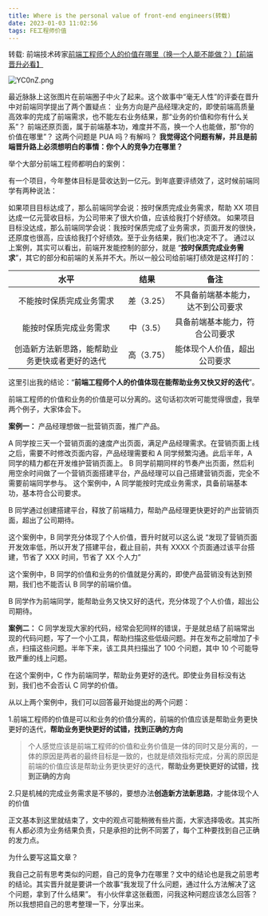 ```yaml
---
title: Where is the personal value of front-end engineers(转载)
date: 2023-01-03 11:02:56
tags: FE工程师价值
---
```


转载: 前端技术砖家[前端工程师个人的价值在哪里（换一个人能不能做？）【前端晋升必看】](https://mp.weixin.qq.com/s/wq4dM_cRuAfXSTnaP1uGNQ)

![YC0nZ.png](https://user-images.githubusercontent.com/17759553/210306505-e4b011f4-a1e3-4f30-b792-af034cc748e3.png)

最近脉脉上这张图片在前端圈子中火了起来。这个故事中“毫无人性”的评委在晋升中对前端同学提出了两个置疑点：
业务方向是产品经理决定的，即使前端高质量高效率的完成了前端需求，也不能左右业务结果，那“业务的价值和你有什么关系”？
前端还原页面，属于前端基本功，难度并不高，换一个人也能做，那“你的价值在哪里”？
这两个问题是 PUA 吗？有解吗？
**我觉得这个问题有解，并且是前端晋升路上必须想明白的事情：你个人的竞争力在哪里？**

举个大部分前端工程师都明白的案例：

有一个项目，今年整体目标是营收达到一亿元。到年底要评绩效了，这时候前端同学有两种说法：

如果项目目标达成了，那么前端同学会说：按时保质完成业务需求，帮助 XX 项目达成一亿元营收目标，为公司带来了很大价值，应该给我打个好绩效。
如果项目目标没达成，那么前端同学会说：我按时保质完成了业务需求，页面开发的很快，还原度也很高，应该给我打个好绩效。至于业务结果，我们也决定不了。
通过以上案例，其实可以看出，前端开发能控制的部分，就是 “**按时保质完成业务需求**”，其它的部分和前端的关系并不大。所以一般公司给前端打绩效是这样打的：

|                      水平                      |    结果    |                备注                |
| :--------------------------------------------: | :--------: | :--------------------------------: |
|            不能按时保质完成业务需求            | 差（3.25） | 不具备前端基本能力，达不到公司要求 |
|             能按时保质完成业务需求             | 中（3.5）  |   具备前端基本能力，符合公司要求   |
| 创造新方法新思路，能帮助业务更快或者更好的迭代 | 高（3.75） |    能体现个人价值，超出公司要求    |

这里引出我的结论：“**前端工程师个人的价值体现在能帮助业务又快又好的迭代**”。

前端工程师的价值和业务的价值是可以分离的。这句话初次听可能觉得很虚，我举两个例子，大家体会下。

**案例一：**
产品经理想做一批营销页面，推广产品。

A 同学按三天一个营销页面的速度产出页面，满足产品经理需求。在营销页面上线之后，需要不时修改页面内容，产品经理需要和 A 同学频繁沟通。此后半年，A 同学的精力都在开发维护营销页面上。
B 同学前期同样的节奏产出页面，然后利用空余时间做了一个营销页面搭建平台，产品经理可以自己搭建营销页面，完全不需要前端同学参与。
这个案例中，A 同学能按时完成业务需求，具备前端基本功，基本符合公司要求。

B 同学通过创建搭建平台，释放了前端精力，帮助产品经理更快更好的产出营销页面，超出了公司期待。

这个案例中，B 同学充分体现了个人价值，晋升时就可以这么说 “发现了营销页面开发效率低，所以开发了搭建平台，截止目前，共有 XXXX 个页面通过该平台搭建，节省了 XXX 时间，节省了 XX 个人力”

这个案例中，B 同学的价值和业务的价值就是分离的，即使产品营销没有达到预期，我们也不能否认 B 同学的前端价值。

B 同学作为前端同学，能帮助业务又快又好的迭代，充分体现了个人价值，超出公司期待。

**案例二：**
C 同学发现大家的代码，经常会犯同样的错误，于是就总结了前端常出现的代码问题，写了一个小工具，帮助扫描这些低级问题。并在发布之前增加了卡点，扫描这些问题。半年下来，该工具共扫描出了 100 个问题，其中 10 个可能导致严重的线上问题。

在这个案例中，C 作为前端同学，帮助业务更好的迭代。即使业务目标没有达到，我们也不会否认 C 同学的价值。

从以上两个案例中，我们可以回答最开始提出的两个问题：

1.前端工程师的价值是可以和业务的价值分离的，前端的价值应该是帮助业务更快更好的迭代，**帮助业务更快更好的试错，找到正确的方向**

> 个人感觉应该是前端工程师的价值和业务价值是一体的同时又是分离的，一体的原因是两者的最终目标是一致的，也就是绩效指标完成，分离的原因是前端的价值应该是帮助业务更快更好的迭代，**帮助业务更快更好的试错，找到正确的方向**

2.只是机械的完成业务需求是不够的，要想办法**创造新方法新思路**，才能体现个人的价值

正文基本到这里就结束了，文中的观点可能稍微有些片面，大家选择吸收。其实所有人都必须为业务结果负责，只是承担的比例不同罢了，每个工种要找到自己正确的发力点。

为什么要写这篇文章？

我自己之前有思考类似的问题，自己的竞争力在哪里？文中的结论也是我之前思考的结论。其实晋升就是要讲一个故事“我发现了什么问题，通过什么方法解决了这个问题，拿到了什么结果”。
有小伙伴拿这张截图，问我这种问题应该怎么回答？所以我想把自己的思考整理一下，分享出来。
